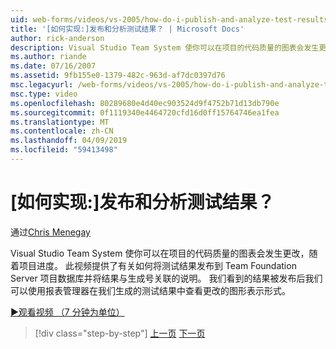 ```yaml
---
uid: web-forms/videos/vs-2005/how-do-i-publish-and-analyze-test-results
title: '[如何实现:]发布和分析测试结果？ | Microsoft Docs'
author: rick-anderson
description: Visual Studio Team System 使你可以在项目的代码质量的图表会发生更改，随着项目进度。 此视频将说明了如何 publ....
ms.author: riande
ms.date: 07/16/2007
ms.assetid: 9fb155e0-1379-482c-963d-af7dc0397d76
msc.legacyurl: /web-forms/videos/vs-2005/how-do-i-publish-and-analyze-test-results
msc.type: video
ms.openlocfilehash: 80289680e4d40ec903524d9f4752b71d13db790e
ms.sourcegitcommit: 0f1119340e4464720cfd16d0ff15764746ea1fea
ms.translationtype: MT
ms.contentlocale: zh-CN
ms.lasthandoff: 04/09/2019
ms.locfileid: "59413498"
---
```

# <a name="how-do-i-publish-and-analyze-test-results"></a>[如何实现:]发布和分析测试结果？

通过[Chris Menegay](https://twitter.com/CMenegay)

Visual Studio Team System 使你可以在项目的代码质量的图表会发生更改，随着项目进度。 此视频提供了有关如何将测试结果发布到 Team Foundation Server 项目数据库并将结果与生成号关联的说明。 我们看到的结果被发布后我们可以使用报表管理器在我们生成的测试结果中查看更改的图形表示形式。

[&#9654;观看视频 （7 分钟为单位）](https://channel9.msdn.com/Blogs/ASP-NET-Site-Videos/how-do-i-publish-and-analyze-test-results)

> [!div class="step-by-step"]
> [上一页](how-do-i-use-generic-tests.md)
> [下一页](how-do-i-discover-application-changes-prior-to-deployment.md)
